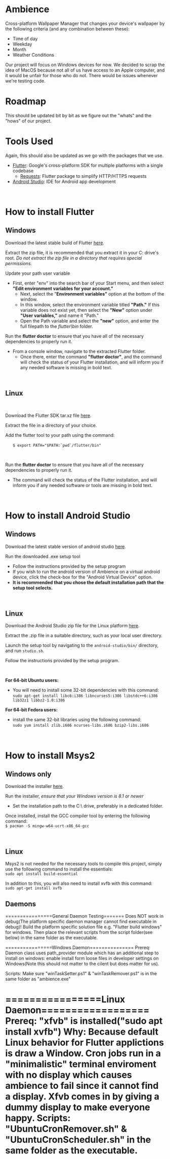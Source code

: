 # Ambience

Cross-platform Wallpaper Manager that changes your device's wallpaper by the following criteria (and any combination between these):

- Time of day
- Weekday
- Month
- Weather Conditions  

Our project will focus on Windows devices for now. We decided to scrap the idea of MacOS because not all of us have access to an Apple computer, and it would be unfair for those who do not. There would be issues whenever we're testing code.

# Roadmap

This should be updated bit by bit as we figure out the "whats" and the "hows" of our project.


# Tools Used

Again, this should also be updated as we go with the packages that we use.

- [Flutter](https://flutter.dev/): Google's cross-platform SDK for multiple platforms with a single codebase
  - [Requests](https://pub.dev/packages/requests): Flutter package to simplify HTTP/HTTPS requests
- [Android Studio](https://developer.android.com/studio): IDE for Android app development
<br />

# How to install Flutter

  ## Windows

  Download the latest stable build of Flutter [here](https://docs.flutter.dev/get-started/install/windows).

  Extract the zip file, it is recommended that you extract it
  in your C: drive's root.
  _Do not extract the zip file in a directory that requires special permissions._

  Update your path user variable

  * First, enter "env" into the search bar of your Start menu, and then select **"Edit environment variables for your account."**
    * Next, select the "**Environment variables"** option at the bottom of the window.
    * In this window, select the environment variable titled **"Path."** If this variable does not
    exist yet, then select the **"New"** option under **"User variables,"** and name it "Path."
    * Open the Path variable and select the **"new"** option, and enter the full filepath to the _flutter\bin_ folder.
  
Run the **flutter doctor** to ensure that you have all of the necessary dependencies to properly run it.
  
  * From a console window, navigate to the extracted Flutter folder.
    * Once there, enter the command **"flutter doctor"**, and the command will check the status of your Flutter installation, and will inform you if any needed software is missing in bold text.

<br />

  ## Linux

<br />

 Download the Flutter SDK tar.xz file [here](https://docs.flutter.dev/get-started/install/linux).

Extract the file in a directory of your choice. 

Add the flutter tool to your path using the command:

&nbsp;&nbsp;&nbsp;&nbsp;&nbsp; ```$ export PATH="$PATH:`pwd`/flutter/bin"```

<br />

Run the **flutter doctor** to ensure that you have all of the necessary dependencies to properly run it.

* The command will check the status of the Flutter installation, and will inform you if any needed software or tools are missing in bold text.

<br />

# How to install Android Studio

 ## Windows

Download the latest stable version of android studio [here](https://developer.android.com/studio).

Run the downloaded .exe setup tool

* Follow the instructions provided by the setup program
* If you wish to run the android version of Ambience on a virtual android device, click the check-box for the "Android Virtual Device" option.
* **It is recommended that you chose the default installation path that the setup tool selects.**

<br />

## Linux

Download the Android Studio zip file for the Linux platform [here](https://developer.android.com/studio).

Extract the .zip file in a suitable directory, such as your local user directory.

Launch the setup tool by navigating to the `android-studio/bin/` directory,
and run `studio.sh`.

Follow the instructions provided by the setup program.

<br />

**For 64-bit Ubuntu users:**
  * You will need to install some 32-bit dependencies with this command: <br />
  `sudo apt-get install libc6:i386 libncurses5:i386 libstdc++6:i386 lib32z1 libbz2-1.0:i386`

**For 64-bit Fedora users:**
* install the same 32-bit libraries using the following command: <br />
  `sudo yum install zlib.i686 ncurses-libs.i686 bzip2-libs.i686`

<br />

# How to install Msys2

## Windows only

Download the installer [here](https://github.com/msys2/msys2-installer/releases/download/2023-01-27/msys2-x86_64-20230127.exe).

Run the installer, *ensure that your Windows version is 8.1 or newer*

* Set the installation path to the C:\ drive, preferably in a dedicated folder.

Once installed, install the GCC compiler tool by entering the following command: <br />
`$ pacman -S mingw-w64-ucrt-x86_64-gcc`

<br />

## Linux

Msys2 is not needed for the necessary tools to compile this project, simply
use the following command to install the essentials: <br />
`sudo apt install build-essential`

In addition to this, you will also need to install xvfb with this command: <br />
`sudo apt-get install xvfb`

## Daemons
================General Daemon Testing=======
Does NOT work in debug(The platform specific daemon manager cannot find executable in debug)!
Build the platform specific solution file e.g. "Flutter build windows" for windows.
Then place the relevant scripts from the script folder(see below) in the same folder as the executable.

================Windows Daemon===============
Prereq: 
    Daemon class uses path_provider module which has an additional step to install on windows: enable install form loose files in developer settings on Windows(Note this should not matter to the cilent but does matter for us).

Scripts: 
    Make sure "winTaskSetter.ps1" & "winTaskRemover.ps1" is in the same folder as "ambience.exe"

================Linux Daemon==================
Prereq:
    "xfvb" is installed("sudo apt install xvfb")
        Why: Because default Linux behavior for Flutter applictions is draw a Window. Cron jobs run in a "minimalistic" terminal enviroment with no display which causes ambience to fail since it cannot find a display. Xfvb comes in by giving a dummy display to make everyone happy.
Scripts:
    "UbuntuCronRemover.sh" & "UbuntuCronScheduler.sh" in the same folder as the executable.
=======
